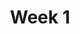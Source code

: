 ---
title: Week 1
weekNumber: 1
days:
- date: 2023-01-17
  events:
    ? '**Lecture 1**{: .label .label-lecture } [Introduction](lecture/lec01)'
    ? '**Lecture Participation 1**{: .label .label-survey } <base target="_blank"> [Lecture Participation 1]()'
    : ''
- date: 2023-01-19
  events:
    ? '**Lecture 2**{: .label .label-lecture } Pandas I'
    ? '**Lecture Participation 2**{: .label .label-survey }'
    : ''
- date: 2023-01-20
  events:
      ? '**Lab 1**{: .label .label-lab } Prerequisite Refresher'
      ? '**Homework 1**{: .label .label-hw } Jupyter Refresher'
---